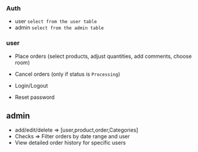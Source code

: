
### Auth 
- user `select from the user table`
- admin `select from the admin table`

### user 

- Place orders (select products, adjust quantities, add comments, choose room)

- Cancel orders (only if status is `Processing`)

- Login/Logout

- Reset password 

## admin 

- add/edit/delete => [user,product,order,Categories]
- Checks => Filter orders by date range and user 
- View detailed order history for specific users

